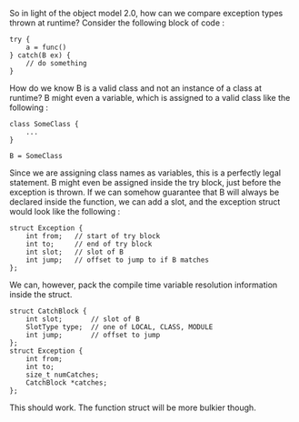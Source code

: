 So in light of the object model 2.0, how can we compare exception types thrown 
at runtime? Consider the following block of code :
```
try {
    a = func()
} catch(B ex) {
    // do something
}
```
How do we know B is a valid class and not an instance of a class at runtime? 
B might even a variable, which is assigned to a valid class like the following : 
```
class SomeClass {
    ...
}

B = SomeClass
```
Since we are assigning class names as variables, this is a perfectly legal 
statement. B might even be assigned inside the try block, just before the 
exception is thrown.
If we can somehow guarantee that B will always be declared inside the function, 
we can add a slot, and the exception struct would look like the following :
```
struct Exception {
    int from;   // start of try block
    int to;     // end of try block
    int slot;   // slot of B
    int jump;   // offset to jump to if B matches
};
```
We can, however, pack the compile time variable resolution information inside 
the struct.
```
struct CatchBlock {
    int slot;       // slot of B
    SlotType type;  // one of LOCAL, CLASS, MODULE
    int jump;       // offset to jump
};
struct Exception {
    int from;
    int to;
    size_t numCatches;
    CatchBlock *catches;
};
```
This should work. The function struct will be more bulkier though.
